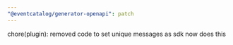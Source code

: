 ```yaml
---
"@eventcatalog/generator-openapi": patch
---
```


chore(plugin): removed code to set unique messages as sdk now does this
